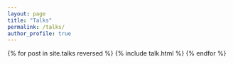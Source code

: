 ```yaml
---
layout: page
title: "Talks"
permalink: /talks/
author_profile: true
---
```


{% for post in site.talks reversed %}
  {% include talk.html %}
{% endfor %}
  

